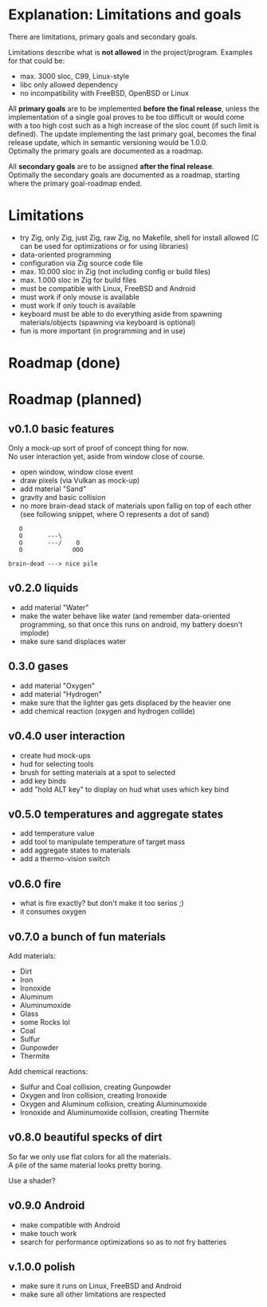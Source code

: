 # Explanation: Limitations and goals 

There are limitations, primary goals and secondary goals.  

Limitations describe what is __not allowed__ in the project/program.
Examples for that could be:  

- max. 3000 sloc, C99, Linux-style
- libc only allowed dependency
- no incompatibility with FreeBSD, OpenBSD or Linux

All __primary goals__ are to be implemented __before the final release__, unless
the implementation of a single goal proves to be too difficult or would come
with a too high cost such as a high increase of the sloc count
(if such limit is defined).
The update implementing the last primary goal, becomes the final release update,
which in semantic versioning would be 1.0.0.  
Optimally the primary goals are documented as a roadmap.  

All __secondary goals__ are to be assigned __after the final release__.  
Optimally the secondary goals are documented as a roadmap,
starting where the primary goal-roadmap ended.  

# Limitations

- try Zig, only Zig, just Zig, raw Zig, no Makefile, shell for install allowed
  (C can be used for optimizations or for using libraries)
- data-oriented programming
- configuration via Zig source code file
- max. 10.000 sloc in Zig (not including config or build files)
- max. 1.000 sloc in Zig for build files
- must be compatible with Linux, FreeBSD and Android
- must work if only mouse is available
- must work if only touch is available
- keyboard must be able to do everything aside from spawning materials/objects
  (spawning via keyboard is optional)
- fun is more important (in programming and in use)

# Roadmap (done)

# Roadmap (planned)

## v0.1.0 basic features

Only a mock-up sort of proof of concept thing for now.  
No user interaction yet, aside from window close of course.  

- open window, window close event
- draw pixels (via Vulkan as mock-up)
- add material "Sand"
- gravity and basic collision
- no more brain-dead stack of materials upon fallig on top of each other
  (see following snippet, where O represents a dot of sand)

```
   O
   O       ---\
   O       ---/    O
   O              OOO

brain-dead ---> nice pile
```

## v0.2.0 liquids

- add material "Water"
- make the water behave like water (and remember data-oriented programming, so
  that once this runs on android, my battery doesn't implode)
- make sure sand displaces water

## 0.3.0 gases

- add material "Oxygen"
- add material "Hydrogen"
- make sure that the lighter gas gets displaced by the heavier one
- add chemical reaction (oxygen and hydrogen collide)

## v0.4.0 user interaction

- create hud mock-ups
- hud for selecting tools
- brush for setting materials at a spot to selected
- add key binds
- add "hold ALT key" to display on hud what uses which key bind

## v0.5.0 temperatures and aggregate states

- add temperature value
- add tool to manipulate temperature of target mass
- add aggregate states to materials
- add a thermo-vision switch

## v0.6.0 fire

- what is fire exactly? but don't make it too serios ;)
- it consumes oxygen

## v0.7.0 a bunch of fun materials

Add materials:

- Dirt
- Iron
- Ironoxide
- Aluminum
- Aluminumoxide
- Glass
- some Rocks lol
- Coal
- Sulfur
- Gunpowder
- Thermite

Add chemical reactions:

- Sulfur and Coal collision, creating Gunpowder
- Oxygen and Iron collision, creating Ironoxide
- Oxygen and Aluminum collision, creating Aluminumoxide
- Ironoxide and Aluminumoxide collision, creating Thermite

## v0.8.0 beautiful specks of dirt

So far we only use flat colors for all the materials.  
A pile of the same material looks pretty boring.  
  
Use a shader?  

## v0.9.0 Android

- make compatible with Android
- make touch work
- search for performance optimizations so as to not fry batteries

## v.1.0.0 polish

- make sure it runs on Linux, FreeBSD and Android
- make sure all other limitations are respected

